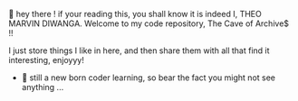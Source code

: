👋 hey there ! if your reading this, you shall know it is indeed I, THEO MARVIN DIWANGA. Welcome to my code repository, The Cave of Archive$ !!

I just store things I like in here, and then share them with all that find it interesting, enjoyyy!

- 👀 still a new born coder learning, so bear the fact you might not see anything ...

<!---
THEOMARVINDIWANGA/THEOMARVINDIWANGA is a ✨ special ✨ repository because its `README.md` (this file) appears on your GitHub profile.
You can click the Preview link to take a look at your changes.
--->
